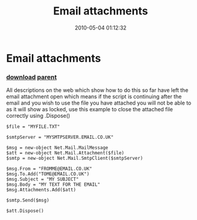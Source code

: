﻿---
pid:            1820
parent:         636
children:       
poster:         Richard van Erk
title:          Email attachments
date:           2010-05-04 01:12:32
description:    All descriptions on the web which show how to do this so far have left the email attachment open which means if the script is continuing after the email and you wish to use the file you have attached you will not be able to as it will show as locked, use this example to close the attached file correctly using .Dispose()
format:         posh
---

# Email attachments

### [download](1820.ps1) [parent](636.md) 

All descriptions on the web which show how to do this so far have left the email attachment open which means if the script is continuing after the email and you wish to use the file you have attached you will not be able to as it will show as locked, use this example to close the attached file correctly using .Dispose()

```posh
$file = "MYFILE.TXT"

$smtpServer = "MYSMTPSERVER.EMAIL.CO.UK"

$msg = new-object Net.Mail.MailMessage
$att = new-object Net.Mail.Attachment($file)
$smtp = new-object Net.Mail.SmtpClient($smtpServer)

$msg.From = "FROMME@EMAIL.CO.UK"
$msg.To.Add("TOME@EMAIL.CO.UK")
$msg.Subject = "MY SUBJECT"
$msg.Body = "MY TEXT FOR THE EMAIL"
$msg.Attachments.Add($att)

$smtp.Send($msg)

$att.Dispose()
```
